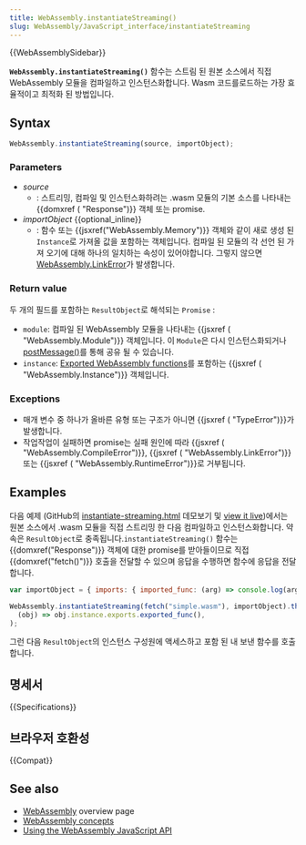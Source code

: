 ```yaml
---
title: WebAssembly.instantiateStreaming()
slug: WebAssembly/JavaScript_interface/instantiateStreaming
---
```


{{WebAssemblySidebar}}

**`WebAssembly.instantiateStreaming()`** 함수는 스트림 된 원본 소스에서 직접 WebAssembly 모듈을 컴파일하고 인스턴스화합니다. Wasm 코드를로드하는 가장 효율적이고 최적화 된 방법입니다.

## Syntax

```js
WebAssembly.instantiateStreaming(source, importObject);
```

### Parameters

- _source_
  - : 스트리밍, 컴파일 및 인스턴스화하려는 .wasm 모듈의 기본 소스를 나타내는 {{domxref ( "Response")}} 객체 또는 promise.
- _importObject_ {{optional_inline}}
  - : 함수 또는 {{jsxref("WebAssembly.Memory")}} 객체와 같이 새로 생성 된 `Instance`로 가져올 값을 포함하는 객체입니다. 컴파일 된 모듈의 각 선언 된 가져 오기에 대해 하나의 일치하는 속성이 있어야합니다. 그렇지 않으면 [WebAssembly.LinkError](/ko/docs/Web/JavaScript/Reference/Global_Objects/WebAssembly/LinkError)가 발생합니다.

### Return value

두 개의 필드를 포함하는 `ResultObject`로 해석되는 `Promise` :

- `module`: 컴파일 된 WebAssembly 모듈을 나타내는 {{jsxref ( "WebAssembly.Module")}} 객체입니다. 이 `Module`은 다시 인스턴스화되거나 [postMessage()](/ko/docs/Web/API/Worker/postMessage)를 통해 공유 될 수 있습니다.
- `instance`: [Exported WebAssembly functions](/ko/docs/WebAssembly/Exported_functions)를 포함하는 {{jsxref ( "WebAssembly.Instance")}} 객체입니다.

### Exceptions

- 매개 변수 중 하나가 올바른 유형 또는 구조가 아니면 {{jsxref ( "TypeError")}}가 발생합니다.
- 작업작업이 실패하면 promise는 실패 원인에 따라 {{jsxref ( "WebAssembly.CompileError")}}, {{jsxref ( "WebAssembly.LinkError")}} 또는 {{jsxref ( "WebAssembly.RuntimeError")}}로 거부됩니다.

## Examples

다음 예제 (GitHub의 [instantiate-streaming.html](https://github.com/mdn/webassembly-examples/blob/master/js-api-examples/instantiate-streaming.html) 데모보기 및 [view it live](https://mdn.github.io/webassembly-examples/js-api-examples/instantiate-streaming.html))에서는 원본 소스에서 .wasm 모듈을 직접 스트리밍 한 다음 컴파일하고 인스턴스화합니다. 약속은 `ResultObject`로 충족됩니다.`instantiateStreaming()` 함수는 {{domxref("Response")}} 객체에 대한 promise를 받아들이므로 직접 {{domxref("fetch()")}} 호출을 전달할 수 있으며 응답을 수행하면 함수에 응답을 전달합니다.

```js
var importObject = { imports: { imported_func: (arg) => console.log(arg) } };

WebAssembly.instantiateStreaming(fetch("simple.wasm"), importObject).then(
  (obj) => obj.instance.exports.exported_func(),
);
```

그런 다음 `ResultObject`의 인스턴스 구성원에 액세스하고 포함 된 내 보낸 함수를 호출합니다.

## 명세서

{{Specifications}}

## 브라우저 호환성

{{Compat}}

## See also

- [WebAssembly](/ko/docs/WebAssembly) overview page
- [WebAssembly concepts](/ko/docs/WebAssembly/Concepts)
- [Using the WebAssembly JavaScript API](/ko/docs/WebAssembly/Using_the_JavaScript_API)
